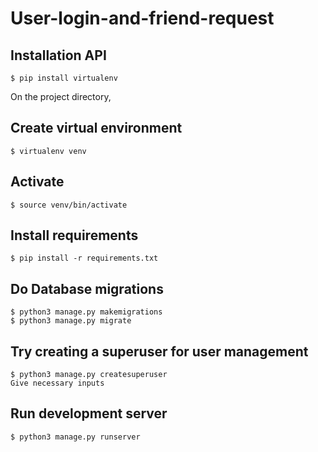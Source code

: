 # User-login-and-friend-request

## Installation API
```
$ pip install virtualenv
```

On the project directory,
## Create virtual environment
```
$ virtualenv venv
```

## Activate
```
$ source venv/bin/activate
```

## Install requirements
```
$ pip install -r requirements.txt
```

## Do Database migrations
```
$ python3 manage.py makemigrations
$ python3 manage.py migrate
```

## Try creating a superuser for user management
```
$ python3 manage.py createsuperuser 
Give necessary inputs
```

## Run development server
```
$ python3 manage.py runserver
```

